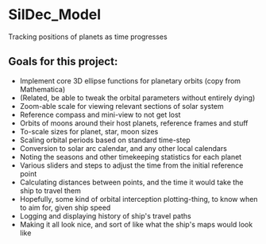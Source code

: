 # SilDec_Model
 Tracking positions of planets as time progresses
 ## Goals for this project:
 - Implement core 3D ellipse functions for planetary orbits (copy from Mathematica)
 - (Related, be able to tweak the orbital parameters without entirely dying)
 - Zoom-able scale for viewing relevant sections of solar system
 - Reference compass and mini-view to not get lost
 - Orbits of moons around their host planets, reference frames and stuff
 - To-scale sizes for planet, star, moon sizes
 - Scaling orbital periods based on standard time-step
 - Conversion to solar arc calendar, and any other local calendars
 - Noting the seasons and other timekeeping statistics for each planet
 - Various sliders and steps to adjust the time from the initial reference point
 - Calculating distances between points, and the time it would take the ship to travel them
 - Hopefully, some kind of orbital interception plotting-thing, to know when to aim for, given ship speed
 - Logging and displaying history of ship's travel paths
 - Making it all look nice, and sort of like what the ship's maps would look like
